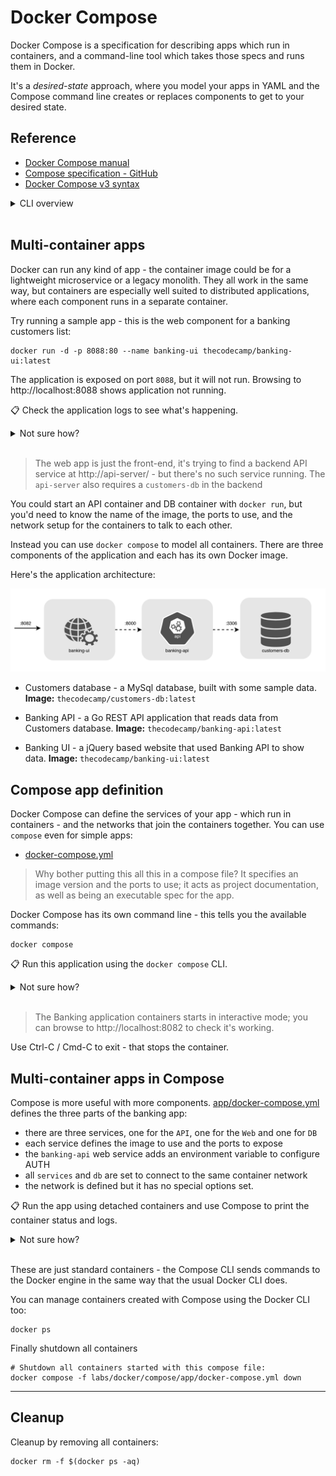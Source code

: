 # Docker Compose

Docker Compose is a specification for describing apps which run in containers, and a command-line tool which takes those specs and runs them in Docker.

It's a _desired-state_ approach, where you model your apps in YAML and the Compose command line creates or replaces components to get to your desired state.

## Reference

- [Docker Compose manual](https://docs.docker.com/compose/)
- [Compose specification - GitHub](https://github.com/compose-spec/compose-spec/blob/master/spec.md)
- [Docker Compose v3 syntax](https://docs.docker.com/compose/compose-file/compose-file-v3/)


<details>
  <summary>CLI overview</summary>

The original Docker Compose CLI is a separate tool:

```
docker-compose --help

docker-compose up --help
```

The latest versions of Docker have the Compose command built-in. The commands are the same, minus the hyphen so `docker-compose` becomes `docker compose`:

```
docker compose --help

docker compose up --help
```

> This is new functionality and it's not 100% compatible with the original Compose CLI. For this lab you should be able to use either, but if you have any issues stick with `docker-compose`.

</details><br/>


## Multi-container apps

Docker can run any kind of app - the container image could be for a lightweight microservice or a legacy monolith. They all work in the same way, but containers are especially well suited to distributed applications, where each component runs in a separate container.

Try running a sample app - this is the web component for a banking customers list:

```shell
docker run -d -p 8088:80 --name banking-ui thecodecamp/banking-ui:latest
```

The application is exposed on port `8088`, but it will not run. Browsing to http://localhost:8088 shows application not running.

📋 Check the application logs to see what's happening.

<details>
  <summary>Not sure how?</summary>

```
docker logs banking-ui
```

</details><br/>

> The web app is just the front-end, it's trying to find a backend API service at http://api-server/ - but there's no such service running. The `api-server` also requires a `customers-db` in the backend

You could start an API container and DB container with `docker run`, but you'd need to know the name of the image, the ports to use, and the network setup for the containers to talk to each other.

Instead you can use `docker compose` to model all containers. There are three components of the application and each has its own Docker image.

Here's the application architecture:

![](/imgs/banking-application-architecture.png)

- Customers database - a MySql database, built with some sample data. <b>Image:</b> `thecodecamp/customers-db:latest`

- Banking API - a Go REST API application that reads data from Customers database. <b>Image:</b> `thecodecamp/banking-api:latest`

- Banking UI - a jQuery based website that used Banking API to show data. <b>Image:</b> `thecodecamp/banking-ui:latest`

## Compose app definition

Docker Compose can define the services of your app - which run in containers - and the networks that join the containers together. You can use `compose` even for simple apps:

- [docker-compose.yml](./app/docker-compose.yml)

> Why bother putting this all this in a compose file? It specifies an image version and the ports to use; it acts as project documentation, as well as being an executable spec for the app.

Docker Compose has its own command line - this tells you the available commands:

```
docker compose
```

📋 Run this application using the `docker compose` CLI.

<details>
  <summary>Not sure how?</summary>

```
# run 'up' to start the app, pointing to the Compose file
docker compose -f labs/docker/compose/app/docker-compose.yml up
```

</details><br/>

> The Banking application containers starts in interactive mode; you can browse to http://localhost:8082 to check it's working.

Use Ctrl-C / Cmd-C to exit - that stops the container.

## Multi-container apps in Compose

Compose is more useful with more components. [app/docker-compose.yml](./app/docker-compose.yml) defines the three parts of the banking app:

- there are three services, one for the `API`, one for the `Web` and one for `DB`
- each service defines the image to use and the ports to expose
- the `banking-api` web service adds an environment variable to configure AUTH
- all `services` and `db` are set to connect to the same container network
- the network is defined but it has no special options set.

📋 Run the app using detached containers and use Compose to print the container status and logs.

<details>
  <summary>Not sure how?</summary>

```shell
# run the app:
docker-compose -f labs/docker/compose/app/docker-compose.yml up -d

# use compose to show just this app's containers:
docker-compose -f labs/docker/compose/app/docker-compose.yml ps

# and this app's logs:
docker-compose -f labs/docker/compose/app/docker-compose.yml logs
```

</details><br/>

These are just standard containers - the Compose CLI sends commands to the Docker engine in the same way that the usual Docker CLI does.

You can manage containers created with Compose using the Docker CLI too:

```shell
docker ps
```

Finally shutdown all containers
```shell
# Shutdown all containers started with this compose file:
docker compose -f labs/docker/compose/app/docker-compose.yml down
```

___
## Cleanup

Cleanup by removing all containers:

```
docker rm -f $(docker ps -aq)
```